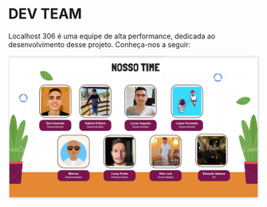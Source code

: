 # DEV TEAM
Localhost 306 é uma equipe de alta performance, dedicada ao desenvolvimento desse projeto. Conheça-nos a seguir:

![image info](./team.png)

